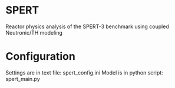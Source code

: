 # SPERT
Reactor physics analysis of the SPERT-3 benchmark using coupled Neutronic/TH modeling

# Configuration
Settings are in text file: spert_config.ini
Model is in python script: spert_main.py 

